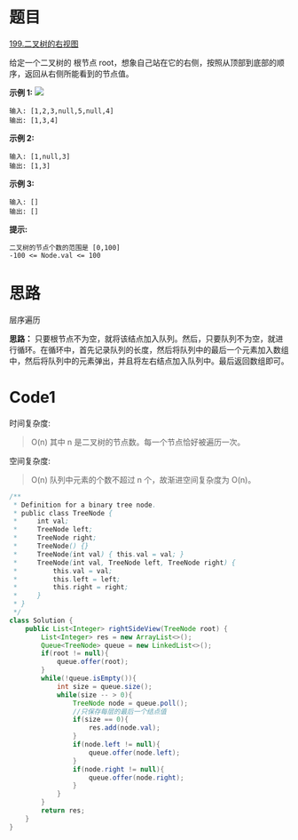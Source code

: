 # 题目
[199.二叉树的右视图](https://leetcode.cn/problems/binary-tree-right-side-view/)

给定一个二叉树的 根节点 root，想象自己站在它的右侧，按照从顶部到底部的顺序，返回从右侧所能看到的节点值。

**示例 1:**
![](https://assets.leetcode.com/uploads/2021/02/14/tree.jpg)
``` 
输入: [1,2,3,null,5,null,4]
输出: [1,3,4]
```

**示例 2:**
``` 
输入: [1,null,3]
输出: [1,3]
```

**示例 3:**
``` 
输入: []
输出: []
```

**提示:**
``` 
二叉树的节点个数的范围是 [0,100]
-100 <= Node.val <= 100
```

# 思路
层序遍历

**思路：** 只要根节点不为空，就将该结点加入队列。然后，只要队列不为空，就进行循环。在循环中，首先记录队列的长度，然后将队列中的最后一个元素加入数组中，然后将队列中的元素弹出，并且将左右结点加入队列中。最后返回数组即可。

# Code1

时间复杂度:
>O(n)  其中 n 是二叉树的节点数。每一个节点恰好被遍历一次。

空间复杂度:
> O(n)  队列中元素的个数不超过 n 个，故渐进空间复杂度为 O(n)。

```java
/**
 * Definition for a binary tree node.
 * public class TreeNode {
 *     int val;
 *     TreeNode left;
 *     TreeNode right;
 *     TreeNode() {}
 *     TreeNode(int val) { this.val = val; }
 *     TreeNode(int val, TreeNode left, TreeNode right) {
 *         this.val = val;
 *         this.left = left;
 *         this.right = right;
 *     }
 * }
 */
class Solution {
    public List<Integer> rightSideView(TreeNode root) {
        List<Integer> res = new ArrayList<>();
        Queue<TreeNode> queue = new LinkedList<>();
        if(root != null){
            queue.offer(root);
        }
        while(!queue.isEmpty()){
            int size = queue.size();
            while(size -- > 0){
                TreeNode node = queue.poll();
                //只保存每层的最后一个结点值
                if(size == 0){
                    res.add(node.val);
                }
                if(node.left != null){
                    queue.offer(node.left);
                }
                if(node.right != null){
                    queue.offer(node.right);
                }
            }
        }
        return res;
    }
}
```